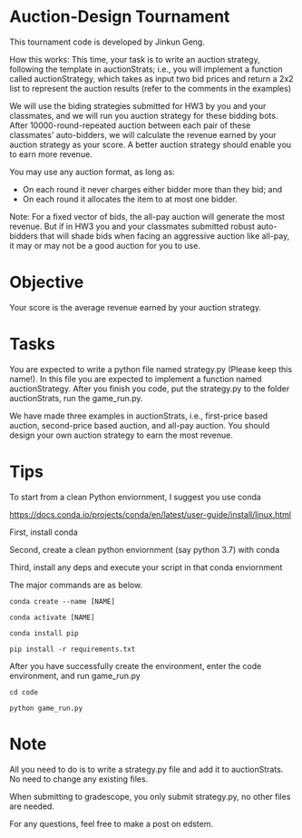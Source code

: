 # Auction-Design Tournament

This tournament code is developed by Jinkun Geng. 


How this works:
This time, your task is to write an auction strategy, following the template in auctionStrats; i.e., you will implement a function called auctionStrategy, which takes as input two bid prices and return a 2x2 list to represent the auction results (refer to the comments in the examples)

We will use the biding strategies submitted for HW3 by you and your classmates, and we will run you auction strategy for these bidding bots. After 10000-round-repeated auction between each pair of these classmates' auto-bidders, we will calculate the revenue earned by your auction strategy as your score. A better auction strategy should enable you to earn more revenue. 

You may use any auction format, as long as:
* On each round it never charges either bidder more than they bid; and
* On each round it allocates the item to at most one bidder. 


Note: For a fixed vector of bids, the all-pay auction will generate the most revenue. But if  in HW3 you and your classmates submitted robust auto-bidders that will shade bids when facing an aggressive auction like all-pay, it may or may not be a good auction for you to use. 



# Objective
Your score is the average revenue earned by your auction strategy. 



# Tasks
You are expected to write a python file named strategy.py (Please keep this name!). In this file you are expected to implement a function named auctionStrategy. After you finish you code, put the strategy.py to the folder auctionStrats, run the game_run.py.


We have made three examples in auctionStrats, i.e., first-price based auction, second-price based auction, and all-pay auction. You should design your own auction strategy to earn the most revenue. 



# Tips

To start from a clean Python enviornment, I suggest you use conda 

https://docs.conda.io/projects/conda/en/latest/user-guide/install/linux.html

First, install conda

Second, create a clean python enviornment (say python 3.7) with conda

Third, install any deps and execute your script in that conda enviornment 

The major commands are as below. 

```
conda create --name [NAME]

conda activate [NAME]

conda install pip

pip install -r requirements.txt
```

After you have successfully create the environment, enter the code environment, and run game_run.py

```
cd code 

python game_run.py
```


# Note

All you need to do is to write a strategy.py file and add it to auctionStrats. No need to change any existing files.

When submitting to gradescope, you only submit strategy.py, no other files are needed.

For any questions, feel free to make a post on edstem.
